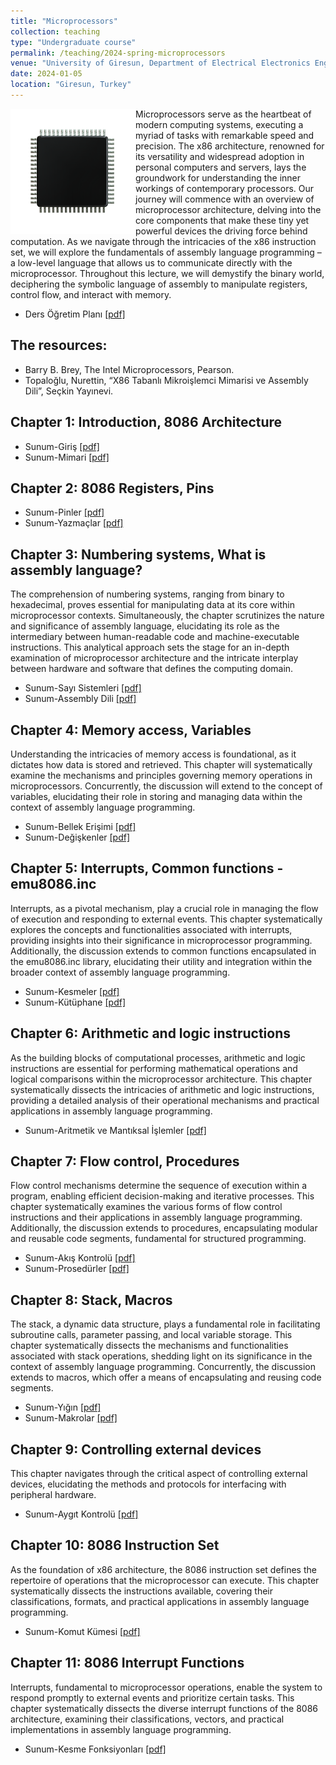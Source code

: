 ```yaml
---
title: "Microprocessors"
collection: teaching
type: "Undergraduate course"
permalink: /teaching/2024-spring-microprocessors
venue: "University of Giresun, Department of Electrical Electronics Engineering"
date: 2024-01-05
location: "Giresun, Turkey"
---
```


<img align="left" width="200" alt="microprocessor" src="/images/teaching/microprocessor-course.png"> Microprocessors serve as the heartbeat of modern computing systems, executing a myriad of tasks with remarkable speed and precision. The x86 architecture, renowned for its versatility and widespread adoption in personal computers and servers, lays the groundwork for understanding the inner workings of contemporary processors. Our journey will commence with an overview of microprocessor architecture, delving into the core components that make these tiny yet powerful devices the driving force behind computation. As we navigate through the intricacies of the x86 instruction set, we will explore the fundamentals of assembly language programming – a low-level language that allows us to communicate directly with the microprocessor. Throughout this lecture, we will demystify the binary world, deciphering the symbolic language of assembly to manipulate registers, control flow, and interact with memory. 

* Ders Öğretim Planı <a href="../files/microprocessors/slides/Bolum_00_Ders_Ogretim_Planı.pdf">[pdf]</a>

The resources:
---

* Barry B. Brey, The Intel Microprocessors, Pearson.
* Topaloğlu, Nurettin, “X86 Tabanlı Mikroişlemci Mimarisi ve Assembly Dili”, Seçkin Yayınevi.

Chapter 1: Introduction, 8086 Architecture
---
 
* Sunum-Giriş <a href="../files/microprocessors/slides/Bolum_01_Giris.pdf">[pdf]</a>
* Sunum-Mimari <a href="../files/microprocessors/slides/Bolum_01_8086_Mimarisi.pdf">[pdf]</a>


Chapter 2: 8086 Registers, Pins
---

* Sunum-Pinler <a href="../files/microprocessors/slides/Bolum_02_8086_Pinler.pdf">[pdf]</a>
* Sunum-Yazmaçlar <a href="../files/microprocessors/slides/Bolum_02_8086_Yazmaclar.pdf">[pdf]</a>

Chapter 3: Numbering systems, What is assembly language?
---

The comprehension of numbering systems, ranging from binary to hexadecimal, proves essential for manipulating data at its core within microprocessor contexts. Simultaneously, the chapter scrutinizes the nature and significance of assembly language, elucidating its role as the intermediary between human-readable code and machine-executable instructions. This analytical approach sets the stage for an in-depth examination of microprocessor architecture and the intricate interplay between hardware and software that defines the computing domain.

* Sunum-Sayı Sistemleri <a href="../files/microprocessors/slides/Bolum_03_Sayi_Sistemleri.pdf">[pdf]</a>
* Sunum-Assembly Dili <a href="../files/microprocessors/slides/Bolum_03_Assembly.pdf">[pdf]</a>

Chapter 4: Memory access, Variables
---

Understanding the intricacies of memory access is foundational, as it dictates how data is stored and retrieved. This chapter will systematically examine the mechanisms and principles governing memory operations in microprocessors. Concurrently, the discussion will extend to the concept of variables, elucidating their role in storing and managing data within the context of assembly language programming.

* Sunum-Bellek Erişimi <a href="../files/microprocessors/slides/Bolum_04_Bellek_Erisimi.pdf">[pdf]</a>
* Sunum-Değişkenler <a href="../files/microprocessors/slides/Bolum_04_Degiskenler.pdf">[pdf]</a>

Chapter 5: Interrupts, Common functions - emu8086.inc
---

Interrupts, as a pivotal mechanism, play a crucial role in managing the flow of execution and responding to external events. This chapter systematically explores the concepts and functionalities associated with interrupts, providing insights into their significance in microprocessor programming. Additionally, the discussion extends to common functions encapsulated in the emu8086.inc library, elucidating their utility and integration within the broader context of assembly language programming. 

* Sunum-Kesmeler <a href="../files/microprocessors/slides/Bolum_05_Kesmeler.pdf">[pdf]</a>
* Sunum-Kütüphane <a href="../files/microprocessors/slides/Bolum_05_Kutuphane.pdf">[pdf]</a>

Chapter 6: Arithmetic and logic instructions
---

As the building blocks of computational processes, arithmetic and logic instructions are essential for performing mathematical operations and logical comparisons within the microprocessor architecture. This chapter systematically dissects the intricacies of arithmetic and logic instructions, providing a detailed analysis of their operational mechanisms and practical applications in assembly language programming. 

* Sunum-Aritmetik ve Mantıksal İşlemler <a href="../files/microprocessors/slides/Bolum_06_Aritmetik_Mantik.pdf">[pdf]</a>

Chapter 7: Flow control, Procedures
---

Flow control mechanisms determine the sequence of execution within a program, enabling efficient decision-making and iterative processes. This chapter systematically examines the various forms of flow control instructions and their applications in assembly language programming. Additionally, the discussion extends to procedures, encapsulating modular and reusable code segments, fundamental for structured programming.

* Sunum-Akış Kontrolü <a href="../files/microprocessors/slides/Bolum_07_Akis_Kontrol.pdf">[pdf]</a>
* Sunum-Prosedürler <a href="../files/microprocessors/slides/Bolum_07_Prosedurler.pdf">[pdf]</a>

Chapter 8: Stack, Macros
---

The stack, a dynamic data structure, plays a fundamental role in facilitating subroutine calls, parameter passing, and local variable storage. This chapter systematically dissects the mechanisms and functionalities associated with stack operations, shedding light on its significance in the context of assembly language programming. Concurrently, the discussion extends to macros, which offer a means of encapsulating and reusing code segments.

* Sunum-Yığın <a href="../files/microprocessors/slides/Bolum_08_Yigin.pdf">[pdf]</a>
* Sunum-Makrolar <a href="../files/microprocessors/slides/Bolum_08_Makrolar.pdf">[pdf]</a>

Chapter 9: Controlling external devices
---

This chapter navigates through the critical aspect of controlling external devices, elucidating the methods and protocols for interfacing with peripheral hardware. 

* Sunum-Aygıt Kontrolü <a href="../files/microprocessors/slides/Bolum_09_Aygit_Kontrolu.pdf">[pdf]</a>

Chapter 10: 8086 Instruction Set
---

As the foundation of x86 architecture, the 8086 instruction set defines the repertoire of operations that the microprocessor can execute. This chapter systematically dissects the instructions available, covering their classifications, formats, and practical applications in assembly language programming. 

* Sunum-Komut Kümesi <a href="../files/microprocessors/slides/Bolum_10_Komut_Kumesi.pdf">[pdf]</a>

Chapter 11: 8086 Interrupt Functions 
---

Interrupts, fundamental to microprocessor operations, enable the system to respond promptly to external events and prioritize certain tasks. This chapter systematically dissects the diverse interrupt functions of the 8086 architecture, examining their classifications, vectors, and practical implementations in assembly language programming.

* Sunum-Kesme Fonksiyonları <a href="../files/microprocessors/slides/Bolum_11_Kesme_Fonksiyonlari.pdf">[pdf]</a>
